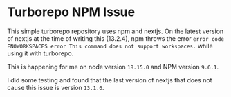 # Turborepo NPM Issue

This simple turborepo repository uses npm and nextjs. On the latest version of nextjs at the time of writing this (13.2.4), npm throws the error `error code ENOWORKSPACES error This command does not support workspaces.` while using it with turborepo.

This is happening for me on node version `18.15.0` and NPM version `9.6.1`.

I did some testing and found that the last version of nextjs that does not cause this issue is version `13.1.6`.
